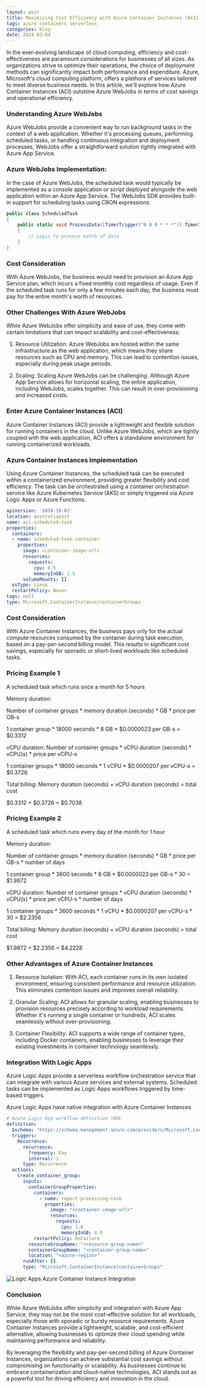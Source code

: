 ```yaml
---
layout: post
title: Maximizing Cost Efficiency with Azure Container Instances (ACI) versus Azure WebJobs for Scheduled Tasks
tags: azure containers serverless
categories: blog
date: 2024-03-04
---
```


In the ever-evolving landscape of cloud computing, efficiency and cost-effectiveness are paramount considerations for businesses of all sizes. As organizations strive to optimize their operations, the choice of deployment methods can significantly impact both performance and expenditure. Azure, Microsoft's cloud computing platform, offers a plethora of services tailored to meet diverse business needs. In this article, we'll explore how Azure Container Instances (ACI) outshine Azure WebJobs in terms of cost savings and operational efficiency.

### Understanding Azure WebJobs

Azure WebJobs provide a convenient way to run background tasks in the context of a web application. Whether it's processing queues, performing scheduled tasks, or handling continuous integration and deployment processes, WebJobs offer a straightforward solution tightly integrated with Azure App Service.

### Azure WebJobs Implementation:

In the case of Azure WebJobs, the scheduled task would typically be implemented as a console application or script deployed alongside the web application within an Azure App Service. The WebJobs SDK provides built-in support for scheduling tasks using CRON expressions.

```c#
public class ScheduledTask
{
    public static void ProcessData([TimerTrigger("0 0 0 * * *")] TimerInfo timer)
    {
        // Logic to process batch of data
    }
}
```
### Cost Consideration
With Azure WebJobs, the business would need to provision an Azure App Service plan, which incurs a fixed monthly cost regardless of usage. Even if the scheduled task runs for only a few minutes each day, the business must pay for the entire month's worth of resources.

### Other Challenges With Azure WebJobs

While Azure WebJobs offer simplicity and ease of use, they come with certain limitations that can impact scalability and cost-effectiveness:

1. Resource Utilization: Azure WebJobs are hosted within the same infrastructure as the web application, which means they share resources such as CPU and memory. This can lead to contention issues, especially during peak usage periods.

2. Scaling: Scaling Azure WebJobs can be challenging. Although Azure App Service allows for horizontal scaling, the entire application, including WebJobs, scales together. This can result in over-provisioning and increased costs.

### Enter Azure Container Instances (ACI)

Azure Container Instances (ACI) provide a lightweight and flexible solution for running containers in the cloud. Unlike Azure WebJobs, which are tightly coupled with the web application, ACI offers a standalone environment for running containerized workloads.

### Azure Container Instances Implementation
Using Azure Container Instances, the scheduled task can be executed within a containerized environment, providing greater flexibility and cost efficiency. The task can be orchestrated using a container orchestration service like Azure Kubernetes Service (AKS) or simply triggered via Azure Logic Apps or Azure Functions.

```yaml
apiVersion: '2018-10-01'
location: australiaeast
name: aci-scheduled-task
properties:
  containers:
  - name: scheduled-task-container
    properties:
      image: <container-image-url>
      resources:
        requests:
          cpu: 0.5
          memoryInGB: 1.5
      volumeMounts: []
  osType: Linux
  restartPolicy: Never
tags: null
type: Microsoft.ContainerInstance/containerGroups

```

### Cost Consideration
With Azure Container Instances, the business pays only for the actual compute resources consumed by the container during task execution, based on a pay-per-second billing model. This results in significant cost savings, especially for sporadic or short-lived workloads like scheduled tasks.

### Pricing Example 1
A scheduled task which runs once a month for 5 hours

Memory duration:

Number of container groups * memory duration (seconds) * GB * price per GB-s

1 container group * 18000 seconds * 8 GB * $0.0000023 per GB-s = $0.3312

vCPU duration:
Number of container groups * vCPU duration (seconds) * vCPU(s) * price per vCPU-s

1 container groups * 18000 seconds * 1 vCPU * $0.0000207 per vCPU-s = $0.3726

Total billing:
Memory duration (seconds) + vCPU duration (seconds) = total cost

$0.3312 + $0.3726 = $0.7038

### Pricing Example 2
A scheduled task which runs every day of the month for 1 hour

Memory duration:

Number of container groups * memory duration (seconds) * GB * price per GB-s * number of days

1 container group * 3600 seconds * 8 GB * $0.0000023 per GB-s * 30 = $1.9872

vCPU duration:
Number of container groups * vCPU duration (seconds) * vCPU(s) * price per vCPU-s * number of days

1 container groups * 3600 seconds * 1 vCPU * $0.0000207 per vCPU-s * 30 = $2.2356

Total billing:
Memory duration (seconds) + vCPU duration (seconds) = total cost

$1.9872 + $2.2356 = $4.2228

### Other Advantages of Azure Container Instances

1. Resource Isolation: With ACI, each container runs in its own isolated environment, ensuring consistent performance and resource utilization. This eliminates contention issues and improves overall reliability.

2. Granular Scaling: ACI allows for granular scaling, enabling businesses to provision resources precisely according to workload requirements. Whether it's running a single container or hundreds, ACI scales seamlessly without over-provisioning.

3. Container Flexibility: ACI supports a wide range of container types, including Docker containers, enabling businesses to leverage their existing investments in container technology seamlessly.

### Integration With Logic Apps
Azure Logic Apps provide a serverless workflow orchestration service that can integrate with various Azure services and external systems. Scheduled tasks can be implemented as Logic Apps workflows triggered by time-based triggers.

Azure Logic Apps have native integration with Azure Container Instances

```yaml
# Azure Logic App workflow definition YAML
definition:
  $schema: "https://schema.management.azure.com/providers/Microsoft.Logic/schemas/2016-06-01/workflowdefinition.json#"
  triggers:
    Recurrence:
      recurrence:
        frequency: Day
        interval: 1
      type: Recurrence
  actions:
    Create_container_group:
      inputs:
        containerGroupProperties:
          containers:
            - name: report-processing-task
              properties:
                image: "<container-image-url>"
                resources:
                  requests:
                    cpu: 1.0
                    memoryInGB: 8.0
          restartPolicy: OnFailure
        resourceGroupName: "<resource-group-name>"
        containerGroupName: "<container-group-name>"
        location: "<azure-region>"
      runAfter: {}
      type: "Microsoft.ContainerInstance/containerGroups"

```

<img src="/assets/images/logic-app-aci.png" alt="Logic Apps Azure Container Instance Integration"/>


### Conclusion

While Azure WebJobs offer simplicity and integration with Azure App Service, they may not be the most cost-effective solution for all workloads, especially those with sporadic or bursty resource requirements. Azure Container Instances provide a lightweight, scalable, and cost-efficient alternative, allowing businesses to optimize their cloud spending while maintaining performance and reliability.

By leveraging the flexibility and pay-per-second billing of Azure Container Instances, organizations can achieve substantial cost savings without compromising on functionality or scalability. As businesses continue to embrace containerization and cloud-native technologies, ACI stands out as a powerful tool for driving efficiency and innovation in the cloud.